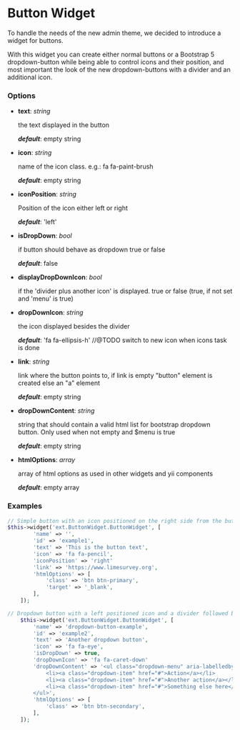 # Button Widget
To handle the needs of the new admin theme, we decided to introduce a widget for buttons.

With this widget you can create either normal buttons or a Bootstrap 5 dropdown-button while
being able to control icons and their position, and most important the look of the new dropdown-buttons with a divider and an additional icon.

### Options

- **text**: *string*
    
    the text displayed in the button

    ***default***: empty string

- **icon**: *string*

    name of the icon class. e.g.: fa fa-paint-brush

    ***default***: empty string

- **iconPosition**: *string*

    Position of the icon either left or right

    ***default***: 'left'

- **isDropDown**: *bool*

    if button should behave as dropdown true or false

    ***default***: false

- **displayDropDownIcon**: *bool*

    if the 'divider plus another icon' is displayed. true or false (true, if not set and 'menu' is true)

- **dropDownIcon**: *string*

    the icon displayed besides the divider

    ***default***: 'fa fa-ellipsis-h' //@TODO switch to new icon when icons task is done

- **link**: *string*

    link where the button points to, if link is empty "button" element is created else an "a" element

    ***default***: empty string

- **dropDownContent**: *string* 

    string that should contain a valid html list for bootstrap dropdown button. Only used when not empty and $menu is true

    ***default***: empty string

- **htmlOptions**: *array*

    array of html options as used in other widgets and yii components

    ***default***: empty array

### Examples

```PHP
// Simple button with an icon positioned on the right side from the button text
$this->widget('ext.ButtonWidget.ButtonWidget', [
        'name' => '',
        'id' => 'example1',
        'text' => 'This is the button text',
        'icon' => 'fa fa-pencil',
        'iconPosition' => 'right'
        'link' => 'https://www.limesurvey.org',
        'htmlOptions' => [
            'class' => 'btn btn-primary',
            'target' => '_blank',
        ],
    ]);

// Dropdown button with a left positioned icon and a divider followed by a caret
    $this->widget('ext.ButtonWidget.ButtonWidget', [
        'name' => 'dropdown-button-example',
        'id' => 'example2',
        'text' => 'Another dropdown button',
        'icon' => 'fa fa-eye',
        'isDropDown' => true,
        'dropDownIcon' => 'fa fa-caret-down'
        'dropDownContent' => '<ul class="dropdown-menu" aria-labelledby="example2">
            <li><a class="dropdown-item" href="#">Action</a></li>
            <li><a class="dropdown-item" href="#">Another action</a></li>
            <li><a class="dropdown-item" href="#">Something else here</a></li>
        </ul>',
        'htmlOptions' => [
            'class' => 'btn btn-secondary',
        ],
    ]);
```
